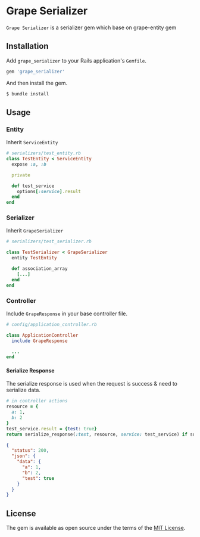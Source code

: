 # Grape Serializer

`Grape Serializer` is a serializer gem which base on grape-entity gem

## Installation

Add `grape_serializer` to your Rails application's `Gemfile`.

```ruby
gem 'grape_serializer'
```

And then install the gem.

```bash
$ bundle install
```

## Usage

### Entity
Inherit `ServiceEntity`

```ruby
# serializers/test_entity.rb
class TestEntity < ServiceEntity
  expose :a, :b

  private

  def test_service
    options[:service].result
  end
end
```

### Serializer
Inherit `GrapeSerializer`

```ruby
# serializers/test_serializer.rb

class TestSerializer < GrapeSerializer
  entity TestEntity

  def association_array
    [...]
  end
end
```

### Controller
Include `GrapeResponse` in your base controller file.

```ruby
# config/application_controller.rb

class ApplicationController
  include GrapeResponse

  ...
end
```

#### Serialize Response

The serialize response is used when the request is success & need to serialize data.

```ruby
# in controller actions
resource = {
  a: 1,
  b: 2
}
test_service.result = {test: true}
return serialize_response(:test, resource, service: test_service) if success?
```

```json
{
  "status": 200,
  "json": {
    "data": {
      "a": 1,
      "b": 2,
      "test": true
    }
  } 
}
```

## License

The gem is available as open source under the terms of the [MIT License](https://opensource.org/licenses/MIT).
